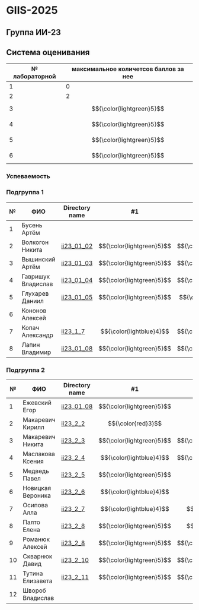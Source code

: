 # GIIS-2025

## Группа ИИ-23

## Система оценивания

|№ лабораторной|максимальное количетсов баллов за нее|
|---|---|
|1|0|
|2|2|
|3|$${\color{lightgreen}5}$$|
|4|$${\color{lightgreen}5}$$|
|5|$${\color{lightgreen}5}$$|
|6|$${\color{lightgreen}5}$$|

### Успеваемость

### Подгруппа 1

| №  | ФИО                            | Directory name               |#1  | #2 | #3  | #4 | #5 | #6 |
|----|--------------------------------|------------------------------|----|-----|----|-----|----|----|
|1|Бусень Артём||||||||
|2|Волкогон Никита|[ii23_01_02](./trunk/ii23_01_02)|$${\color{lightgreen}5}$$|$${\color{lightgreen}5}$$|||||
|3|Вышинский Артём|[ii23_01_03](./trunk/ii23_01_03)|$${\color{lightgreen}5}$$|$${\color{lightgreen}5}$$|$${\color{lightgreen}5}$$||||
|4|Гавришук Владислав|[ii23_01_04](./trunk/ii23_1_4)|$${\color{lightgreen}5}$$|$${\color{lightgreen}5}$$|||||
|5|Глухарев Даниил|[ii23_01_05](./trunk/ii23_1_5)|$${\color{lightgreen}5}$$|$${\color{lightblue}4}$$|||||
|6|Кононов Алексей||||||||
|7|Копач Александр|[ii23_1_7](./trunk/ii23_1_7)|$${\color{lightblue}4}$$|$${\color{lightgreen}5}$$|||||
|8|Лапин Владимир|[ii23_01_08](./trunk/ii23_01_08)|$${\color{lightgreen}5}$$|$${\color{lightgreen}5}$$|$${\color{lightgreen}5}$$||||

### Подгруппа 2

| №  | ФИО                            | Directory name               |#1  | #2 | #3  | #4 | #5 | #6 |
|----|--------------------------------|------------------------------|----|-----|----|-----|----|----|
|1|Ежевский Егор|[ii23_01_08](./trunk/ii23_2_1)|$${\color{lightgreen}5}$$||||||
|2|Макаревич Кирилл|[ii23_2_2](./trunk/ii23_2_2)|$${\color{red}3}$$||||||
|3|Макаревич Никита|[ii23_2_3](./trunk/ii23_2_3)|$${\color{lightgreen}5}$$|$${\color{lightgreen}5}$$|||||
|4|Маслакова Ксения|[ii23_2_4](./trunk/ii23_2_4)|$${\color{lightblue}4}$$|$${\color{lightgreen}5}$$|||||
|5|Медведь Павел|[ii23_2_5](./trunk/ii23_2_5)|$${\color{lightgreen}5}$$||||||
|6|Новицкая Вероника|[ii23_2_6](./trunk/ii23_2_6)|$${\color{lightblue}4}$$||||||
|7|Осипова Алла|[ii23_2_7](./trunk/ii23_2_7)|$${\color{lightblue}4}$$|$${\color{red}3}$$|||||
|8|Палто Елена|[ii23_2_8](./trunk/ii23_2_8)|$${\color{lightgreen}5}$$|$${\color{red}3}$$|||||
|9|Романюк Алексей|[ii23_2_8](./trunk/ii23_2_9)|$${\color{lightgreen}5}$$|$${\color{lightgreen}5}$$|||||
|10|Скварнюк Давид|[ii23_2_10](./trunk/ii23_2_10)|$${\color{lightgreen}5}$$|$${\color{lightgreen}5}$$|||||
|11|Тутина Елизавета|[ii23_2_11](./trunk/ii23_2_11)|$${\color{lightgreen}5}$$|$${\color{lightgreen}5}$$|||||
|12|Швороб Владислав||||||||
